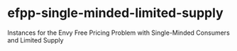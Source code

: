# efpp-single-minded-limited-supply
Instances for the Envy Free Pricing Problem with Single-Minded Consumers and Limited Supply
